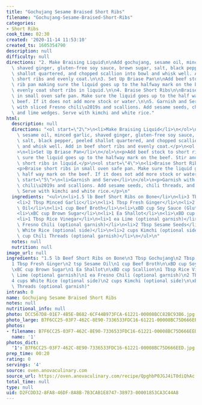 ```yaml
---
title: "Gochujang Sesame Braised Short Ribs"
filename: "Gochujang-Sesame-Braised-Short-Ribs"
categories:
- Short Ribs
cook_time: 02:30
created: '2020-11-14 11:53:10'
created_ts: 1605354790
description: null
difficulty: null
directions: "2. Make Braising Liquid\n\nAdd gochujang, sesame oil, minced garlic,\
  \ shaved ginger, gluten-free soy sauce, brown sugar, salt, black pepper, peeled\
  \ shallot quartered, and chopped scallion into bowl and whisk well. Add in beef\
  \ short ribs and evenly coat.\n\n3. Set Up Briase Pan\n\nAdd beef stock to short\
  \ rib pan making sure the liquid goes up to the halfway mark on the beef. Stir and\
  \ evenly coat short ribs in liquid.\n\n4. Braise Short Ribs\n\nBraise short ribs\
  \ in small oven safe pan. Make sure the liquid goes up to the half way mark on the\
  \ beef. If it does not add more stock or water.\n\n5. Garnish and Serve\n\nGarnish\
  \ with sliced Fresno chili\u2019s and scallions. Add sesame seeds, chili threads,\
  \ and lime wedges. Serve with kimchi and white rice."
html:
  description: null
  directions: "<ol start=\"2\">\n<li>Make Braising Liquid</li>\n</ol>\n<p>Add gochujang,\
    \ sesame oil, minced garlic, shaved ginger, gluten-free soy sauce, brown sugar,\
    \ salt, black pepper, peeled shallot quartered, and chopped scallion into bowl\
    \ and whisk well. Add in beef short ribs and evenly coat.</p>\n<ol start=\"3\"\
    >\n<li>Set Up Briase Pan</li>\n</ol>\n<p>Add beef stock to short rib pan making\
    \ sure the liquid goes up to the halfway mark on the beef. Stir and evenly coat\
    \ short ribs in liquid.</p>\n<ol start=\"4\">\n<li>Braise Short Ribs</li>\n</ol>\n\
    <p>Braise short ribs in small oven safe pan. Make sure the liquid goes up to the\
    \ half way mark on the beef. If it does not add more stock or water.</p>\n<ol\
    \ start=\"5\">\n<li>Garnish and Serve</li>\n</ol>\n<p>Garnish with sliced Fresno\
    \ chili\u2019s and scallions. Add sesame seeds, chili threads, and lime wedges.\
    \ Serve with kimchi and white rice.</p>\n"
  ingredients: "<ul>\n<li>1.5 lb Beef Short Ribs on Bone</li>\n<li>3 Tbsp Gochujang</li>\n\
    <li>2 Tbsp Minced Garlic</li>\n<li>1 Tbsp Fresh Ginger</li>\n<li>2 tsp Sesame\
    \ Oil</li>\n<li>1 cup Beef Broth</li>\n<li>\xBD cup Soy Sauce (Gluten-Free)</li>\n\
    <li>\xBC cup Brown Sugar</li>\n<li>1 Ea Shallot</li>\n<li>\xBD cup Scallion</li>\n\
    <li>1 Tbsp Rice Vinegar</li>\n<li>1 ea Lime (optional garnish)</li>\n<li>1 ea\
    \ Fresno Chili (optional garnish)</li>\n<li>2 Tbsp Sesame Seeds</li>\n<li>4 cups\
    \ White Rice (optional side)</li>\n<li>2 cups Kimchi (optional side)</li>\n<li>\xBC\
    \ cup Chili Threads (optional garnish)</li>\n</ul>\n"
  notes: null
  nutrition: null
image_url: null
ingredients: "1.5 lb Beef Short Ribs on Bone\n3 Tbsp Gochujang\n2 Tbsp Minced Garlic\n\
  1 Tbsp Fresh Ginger\n2 tsp Sesame Oil\n1 cup Beef Broth\n\xBD cup Soy Sauce (Gluten-Free)\n\
  \xBC cup Brown Sugar\n1 Ea Shallot\n\xBD cup Scallion\n1 Tbsp Rice Vinegar\n1 ea\
  \ Lime (optional garnish)\n1 ea Fresno Chili (optional garnish)\n2 Tbsp Sesame Seeds\n\
  4 cups White Rice (optional side)\n2 cups Kimchi (optional side)\n\xBC cup Chili\
  \ Threads (optional garnish)"
intrash: 0
name: Gochujang Sesame Braised Short Ribs
notes: null
nutritional_info: null
photo: DCC567D8-01E7-4B5E-B682-6CF44B973FCA-61221-00008BCC82BC93B6.jpg
photo_large: B7F6CC25-03F7-462C-8E90-7336533FDC16-61221-00008BC75D666EED.jpg
photos:
- filename: B7F6CC25-03F7-462C-8E90-7336533FDC16-61221-00008BC75D666EED.jpg
  name: '1'
photos_dict:
  '1': B7F6CC25-03F7-462C-8E90-7336533FDC16-61221-00008BC75D666EED.jpg
prep_time: 00:20
rating: 0
servings: '4'
source: oven.anovaculinary.com
source_url: https://oven.anovaculinary.com/recipe/QpghbP0JGJ4iT0diQhAc
total_time: null
type: null
uid: D2FCDD32-8FA8-46DF-8A8B-7B3CAB1E8747-38973-00001853CA3C44A8
---
```


